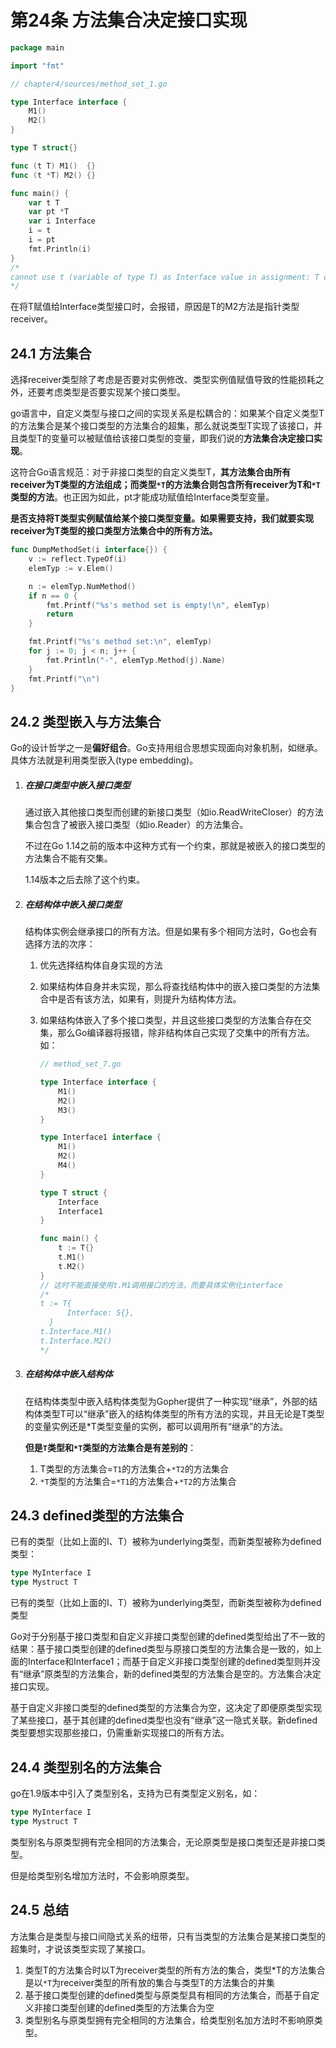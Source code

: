 # 第24条 方法集合决定接口实现

```go
package main

import "fmt"

// chapter4/sources/method_set_1.go

type Interface interface {
	M1()
	M2()
}

type T struct{}

func (t T) M1()  {}
func (t *T) M2() {}

func main() {
	var t T
	var pt *T
	var i Interface
	i = t
	i = pt
	fmt.Println(i)
}
/*
cannot use t (variable of type T) as Interface value in assignment: T does not implement Interface (method M2 has pointer receiver)
*/
```

在将T赋值给Interface类型接口时，会报错，原因是T的M2方法是指针类型receiver。

## 24.1 方法集合

选择receiver类型除了考虑是否要对实例修改、类型实例值赋值导致的性能损耗之外，还要考虑类型是否要实现某个接口类型。

go语言中，自定义类型与接口之间的实现关系是松耦合的：如果某个自定义类型T的方法集合是某个接口类型的方法集合的超集，那么就说类型T实现了该接口，并且类型T的变量可以被赋值给该接口类型的变量，即我们说的**方法集合决定接口实现**。

这符合Go语言规范：对于非接口类型的自定义类型T，**其方法集合由所有receiver为T类型的方法组成；而类型`*T`的方法集合则包含所有receiver为T和`*T`类型的方法**。也正因为如此，pt才能成功赋值给Interface类型变量。

**是否支持将T类型实例赋值给某个接口类型变量。如果需要支持，我们就要实现receiver为T类型的接口类型方法集合中的所有方法。**

```go
func DumpMethodSet(i interface{}) {
    v := reflect.TypeOf(i)
    elemTyp := v.Elem()

    n := elemTyp.NumMethod()
    if n == 0 {
        fmt.Printf("%s's method set is empty!\n", elemTyp)
        return
    }

    fmt.Printf("%s's method set:\n", elemTyp)
    for j := 0; j < n; j++ {
        fmt.Println("-", elemTyp.Method(j).Name)
    }
    fmt.Printf("\n")
}
```

## 24.2 类型嵌入与方法集合

Go的设计哲学之一是**偏好组合**。Go支持用组合思想实现面向对象机制，如继承。具体方法就是利用类型嵌入(type embedding)。

1. ##### 在接口类型中嵌入接口类型

   通过嵌入其他接口类型而创建的新接口类型（如io.ReadWriteCloser）的方法集合包含了被嵌入接口类型（如io.Reader）的方法集合。

   不过在Go 1.14之前的版本中这种方式有一个约束，那就是被嵌入的接口类型的方法集合不能有交集。

   1.14版本之后去除了这个约束。

2. ##### 在结构体中嵌入接口类型

   结构体实例会继承接口的所有方法。但是如果有多个相同方法时，Go也会有选择方法的次序：

   1. 优先选择结构体自身实现的方法

   2. 如果结构体自身并未实现，那么将查找结构体中的嵌入接口类型的方法集合中是否有该方法，如果有，则提升为结构体方法。

   3. 如果结构体嵌入了多个接口类型，并且这些接口类型的方法集合存在交集，那么Go编译器将报错，除非结构体自己实现了交集中的所有方法。如：

      ```go
      // method_set_7.go
      
      type Interface interface {
          M1()
          M2()
          M3()
      }
      
      type Interface1 interface {
          M1()
          M2()
          M4()
      }
      
      type T struct {
          Interface
          Interface1
      }
      
      func main() {
          t := T{}
          t.M1()
          t.M2()
      }
      // 这时不能直接使用t.M1调用接口的方法，而要具体实例化interface
      /*
      t := T{
      		Interface: S{},
      	}
      t.Interface.M1()
      t.Interface.M2()
      */
      ```

3. ##### 在结构体中嵌入结构体

   在结构体类型中嵌入结构体类型为Gopher提供了一种实现“继承”，外部的结构体类型T可以“继承”嵌入的结构体类型的所有方法的实现，并且无论是T类型的变量实例还是*T类型变量的实例，都可以调用所有“继承”的方法。

   **但是`T`类型和`*T`类型的方法集合是有差别的**：

   1. T类型的方法集合=`T1`的方法集合+`*T2`的方法集合
   2. `*T`类型的方法集合=`*T1`的方法集合+`*T2`的方法集合

## 24.3 defined类型的方法集合

已有的类型（比如上面的I、T）被称为underlying类型，而新类型被称为defined类型：

```go
type MyInterface I
type Mystruct T
```

已有的类型（比如上面的I、T）被称为underlying类型，而新类型被称为defined类型

Go对于分别基于接口类型和自定义非接口类型创建的defined类型给出了不一致的结果：基于接口类型创建的defined类型与原接口类型的方法集合是一致的，如上面的Interface和Interface1；而基于自定义非接口类型创建的defined类型则并没有“继承”原类型的方法集合，新的defined类型的方法集合是空的。方法集合决定接口实现。

基于自定义非接口类型的defined类型的方法集合为空，这决定了即便原类型实现了某些接口，基于其创建的defined类型也没有“继承”这一隐式关联。新defined类型要想实现那些接口，仍需重新实现接口的所有方法。

## 24.4 类型别名的方法集合

go在1.9版本中引入了类型别名，支持为已有类型定义别名，如：

```go
type MyInterface I
type Mystruct T
```

类型别名与原类型拥有完全相同的方法集合，无论原类型是接口类型还是非接口类型。	

但是给类型别名增加方法时，不会影响原类型。

## 24.5 总结

方法集合是类型与接口间隐式关系的纽带，只有当类型的方法集合是某接口类型的超集时，才说该类型实现了某接口。

1. 类型T的方法集合时以T为receiver类型的所有方法的集合，类型*T的方法集合是以`*T`为receiver类型的所有放的集合与类型T的方法集合的并集
2. 基于接口类型创建的defined类型与原类型具有相同的方法集合，而基于自定义非接口类型创建的defined类型的方法集合为空
3. 类型别名与原类型拥有完全相同的方法集合，给类型别名加方法时不影响原类型。